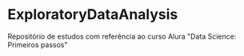 # ExploratoryDataAnalysis
Repositório de estudos com referência ao curso Alura "Data Science: Primeiros passos"
